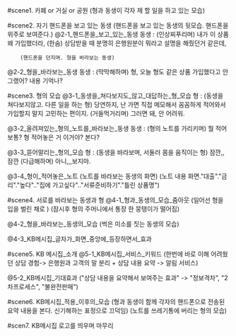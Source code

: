 #scene1. 카폐 or 거실 or 공원
  (형과 동생이 각자 제 할 일을 하고 있는 모습)

#scene2. 자기 핸드폰을 보고 있는 동생
  (핸드폰을 보고 있는 동생의 뒷모습. 핸드폰을 위주로 보여준다.)
  @2-1_핸드폰을_보고_있는_동생
  동생 : (인상찌푸리며) 내가 이 상품 왜 가입했더라,
        (한숨) 상담받을 때 분명히 은행원분이 뭐라고 설명을 해줬던거 같은데,

        (핸드폰을 던지며. 형을 바라보는 동생)

  @2-2_형을_바라보는_동생
  동생 : (막막해하며) 형, 오늘 형도 같은 상품 가입했다고 안 그랬어? 내용 기억나?

#scene3. 형의 모습
  @3-1_동생을_쳐다보지도_않고_대답하는_형_모습
  형 : (동생을 쳐다보지않고. 다른 일을 하는 형) 당연하지, 난 가면 직접 메모해서 꼼꼼하게 적어와서
      가입할지 말지 고민하는 편이지.
      (거들먹거리며) 그러면 돼, 안 어려워.

  @3-2_올려져있는_형의_노트를_바라보는_동생
  동생 : (형의 노트를 가리키며) 뭘 적어 보통? 형 적어놓은 거 이거야? 본다?

  @3-3_뜯어말리는_형의_모습
  형 : (동생을 바라보며, 서둘러 몸을 움직이는 형) 잠깐,,잠깐
       (다급해하며) 아니,,,보지마.

  @3-4_형이_적어놓은_노트
  (노트를 바라보는 동생의 화면)
  (노트 내용 화면."대출"."금리"."높다".."집에 가고싶다".."서류준비하기"."틀린 상품명")

#scene4. 서로를 바라보는 동생과 형
  @4-1_형과_동생의_모습_줌아웃
    (일어선 형을 입을 벌린 채로 )
    (잠시후 형의 주머니에서 통장 한 뭉탱이가 떨어짐)

  @4-2_형을_바라보는_동생의_모습
    (썩은 미소를 짓는 동생의 모습)

  @4-3_KB메시집_글자가_화면_중앙에_등장하면서_효과

#scene5. KB 메시집_소개
  @5-1_KB메시집_서비스_키워드
    (한번에 바로 이해 어려웠던 상담 경험-> 은행원과 고객의 말 분리 + 상담 내용 요약 -> 알림 서비스)

  @5-2_KB메시집_기대효과
    ("상담 내용을 요약해서 보여주는 효과" -> "정보격차", "2차프로세스", "불완전판매")

#scene6. KB메시집_적용_이후의_모습
(형과 동생이 함께 각자의 핸드폰으로 전송된 요약 내용을 본다. 신기해하는 표정으로 끄덕임)
(노트를 쓰레기통에 버리는 형의 모습)

#scen7. KB메시집 로고를 띄우며 마무리
